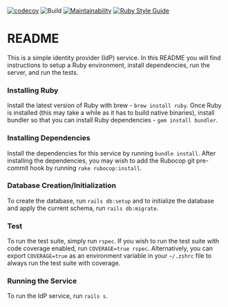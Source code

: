 [![codecov](https://codecov.io/gh/gregfletch/idp/branch/main/graph/badge.svg?token=JKHA695S5K)](https://codecov.io/gh/gregfletch/idp) ![Build](https://github.com/gregfletch/idp/workflows/Ruby/badge.svg) [![Maintainability](https://api.codeclimate.com/v1/badges/9ed347443e451f37da8b/maintainability)](https://codeclimate.com/github/gregfletch/idp/maintainability) [![Ruby Style Guide](https://img.shields.io/badge/code_style-rubocop-brightgreen.svg)](https://github.com/rubocop-hq/rubocop)

# README

This is a simple identity provider (IdP) service. In this README you will find instructions to setup a Ruby environment, install dependencies, run the server, and run the tests.

### Installing Ruby

Install the latest version of Ruby with brew - `brew install ruby`. Once Ruby is installed (this may take a while as it has to build native binaries), install bundler so that you can install Ruby dependencies - `gem install bundler`.

### Installing Dependencies

Install the dependencies for this service by running `bundle install`. After installing the dependencies, you may wish to add the Rubocop git pre-commit hook by running `rake rubocop:install`.

### Database Creation/Initialization

To create the database, run `rails db:setup` and to initialize the database and apply the current schema, run `rails db:migrate`.

### Test

To run the test suite, simply run `rspec`. If you wish to run the test suite with code coverage enabled, run `COVERAGE=true rspec`. Alternatively, you can export `COVERAGE=true` as an environment variable in your `~/.zshrc` file to always run the test suite with coverage.

### Running the Service

To run the IdP service, run `rails s`.
